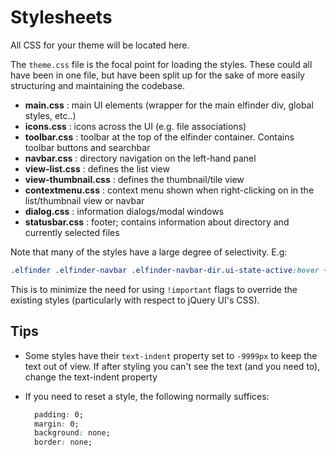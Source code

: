 # Stylesheets
All CSS for your theme will be located here.

The `theme.css` file is the focal point for loading the styles. These could all have been in one file, but have been split up for the sake of more easily structuring and maintaining the codebase.

* **main.css** : main UI elements (wrapper for the main elfinder div, global styles, etc..)
* **icons.css** : icons across the UI (e.g. file associations)
* **toolbar.css** : toolbar at the top of the elfinder container. Contains toolbar buttons and searchbar
* **navbar.css** : directory navigation on the left-hand panel
* **view-list.css** : defines the list view
* **view-thumbnail.css** : defines the thumbnail/tile view
* **contextmenu.css** : context menu shown when right-clicking on in the list/thumbnail view or navbar
* **dialog.css** : information dialogs/modal windows
* **statusbar.css** : footer; contains information about directory and currently selected files

Note that many of the styles have a large degree of selectivity. E.g:

```css
.elfinder .elfinder-navbar .elfinder-navbar-dir.ui-state-active:hover { /* */ }
```

This is to minimize the need for using `!important` flags to override the existing styles (particularly with respect to jQuery UI's CSS).

## Tips
* Some styles have their `text-indent` property set to `-9999px` to keep the text out of view. If after styling you can't see the text (and you need to), change the text-indent property
* If you need to reset a style, the following normally suffices:

    ```css
      padding: 0;
      margin: 0;
      background: none;
      border: none;
    ```
